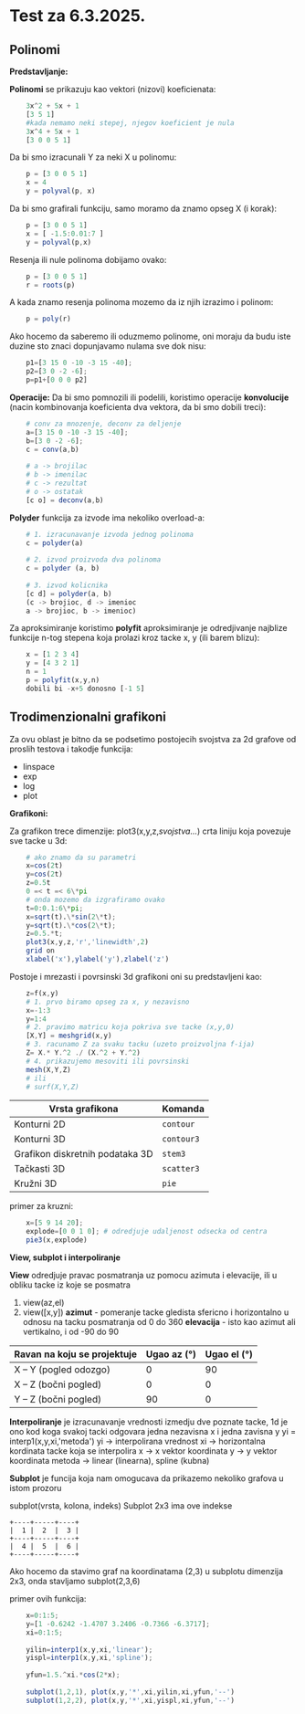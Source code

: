 # Test za 6.3.2025.
## Polinomi
**Predstavljanje:**

**Polinomi** se prikazuju kao vektori (nizovi)
koeficienata:
```octave
	3x^2 + 5x + 1
	[3 5 1]
	#kada nemamo neki stepej, njegov koeficient je nula
	3x^4 + 5x + 1
	[3 0 0 5 1]
```

Da bi smo izracunali Y za neki X u polinomu:
```octave
	p = [3 0 0 5 1]
	x = 4
	y = polyval(p, x)
```
Da bi smo grafirali funkciju, samo moramo da
znamo opseg X (i korak):
```octave
	p = [3 0 0 5 1]
	x = [ -1.5:0.01:7 ]
	y = polyval(p,x)
```

Resenja ili nule polinoma dobijamo ovako:
```octave
	p = [3 0 0 5 1]
	r = roots(p)
```

A kada znamo resenja polinoma mozemo
da iz njih izrazimo i polinom:
```octave
	p = poly(r)
```

Ako hocemo da saberemo ili oduzmemo polinome, 
oni moraju da budu iste duzine sto znaci dopunjavamo
nulama sve dok nisu:
```octave
	p1=[3 15 0 -10 -3 15 -40];
	p2=[3 0 -2 -6];
	p=p1+[0 0 0 p2]
```

**Operacije:**
Da bi smo pomnozili ili podelili, koristimo 
operacije **konvolucije** (nacin kombinovanja
koeficienta dva vektora, da bi smo dobili treci):
```octave
	# conv za mnozenje, deconv za deljenje
	a=[3 15 0 -10 -3 15 -40];
	b=[3 0 -2 -6];
	c = conv(a,b)
	
	# a -> brojilac
	# b -> imenilac
	# c -> rezultat
	# o -> ostatak
	[c o] = deconv(a,b)
```



**Polyder** funkcija za izvode
ima nekoliko overload-a:
```octave
	# 1. izracunavanje izvoda jednog polinoma
	c = polyder(a)
	
	# 2. izvod proizvoda dva polinoma
	c = polyder (a, b)
	
	# 3. izvod kolicnika
	[c d] = polyder(a, b)
	(c -> brojioc, d -> imenioc
	a -> brojioc, b -> imenioc)
```

Za aproksimiranje koristimo **polyfit**
aproksimiranje je odredjivanje najblize
funkcije n-tog stepena koja prolazi kroz
tacke x, y (ili barem blizu):
```octave
	x = [1 2 3 4]
	y = [4 3 2 1]
	n = 1
	p = polyfit(x,y,n)
	dobili bi -x+5 donosno [-1 5]
```

## Trodimenzionalni grafikoni

Za ovu oblast je bitno da se podsetimo 
postojecih svojstva za 2d grafove od 
proslih testova i takodje funkcija:
- linspace
- exp
- log
- plot

**Grafikoni:**

Za grafikon trece dimenzije:
plot3(x,y,z,*svojstva...*)
crta liniju koja povezuje sve tacke u 3d:
```octave
	# ako znamo da su parametri
	x=cos(2t)
	y=cos(2t)
	z=0.5t
	0 =< t =< 6\*pi
	# onda mozemo da izgrafiramo ovako
	t=0:0.1:6\*pi;
	x=sqrt(t).\*sin(2\*t);
	y=sqrt(t).\*cos(2\*t);
	z=0.5.*t;
	plot3(x,y,z,'r','linewidth',2)
	grid on
	xlabel('x'),ylabel('y'),zlabel('z')
```

Postoje i mrezasti i povrsinski 3d grafikoni
oni su predstavljeni kao:
```octave
	z=f(x,y)
	# 1. prvo biramo opseg za x, y nezavisno
	x=-1:3
	y=1:4
	# 2. pravimo matricu koja pokriva sve tacke (x,y,0)
	[X,Y] = meshgrid(x,y)
	# 3. racunamo Z za svaku tacku (uzeto proizvoljna f-ija)
	Z= X.* Y.^2 ./ (X.^2 + Y.^2)
	# 4. prikazujemo mesoviti ili povrsinski
	mesh(X,Y,Z)
	# ili
	# surf(X,Y,Z)
```

| Vrsta grafikona | Komanda |
|-----------------|---------|
| Konturni 2D     | `contour` |
| Konturni 3D     | `contour3` |
| Grafikon diskretnih podataka 3D | `stem3` |
| Tačkasti 3D     | `scatter3` |
| Kružni 3D       | `pie` |

primer za kruzni:
```octave
	x=[5 9 14 20];
	explode=[0 0 1 0]; # odredjuje udaljenost odsecka od centra
	pie3(x,explode)
```

**View, subplot i interpoliranje**

**View** odredjuje pravac posmatranja uz pomocu
azimuta i elevacije, ili u obliku tacke iz koje se posmatra
1. view(az,el)
2. view([x,y])
**azimut** - pomeranje tacke gledista sfericno i horizontalno u
odnosu na tacku posmatranja od 0 do 360
**elevacija** - isto kao azimut ali vertikalno, i od -90 do 90


| Ravan na koju se projektuje | Ugao az (°) | Ugao el (°) |
|-----------------------------|------------|------------|
| X – Y (pogled odozgo)       | 0          | 90         |
| X – Z (bočni pogled)        | 0          | 0          |
| Y – Z (bočni pogled)        | 90         | 0          |

**Interpoliranje** je izracunavanje vrednosti
izmedju dve poznate tacke, 1d je ono kod
koga svakoj tacki odgovara jedna nezavisna x
i jedna zavisna y
yi = interp1(x,y,xi,'metoda')
yi -> interpolirana vrednost
xi -> horizontalna kordinata tacke koja se interpolira
x -> x vektor koordinata
y -> y vektor koordinata
metoda -> linear (linearna), spline (kubna)

**Subplot** je funcija koja nam omogucava da
prikazemo nekoliko grafova u istom
prozoru

subplot(vrsta, kolona, indeks)
Subplot 2x3 ima ove indekse
```
+----+-----+----+
|  1 |  2  |  3 |
+----+-----+----+
|  4 |  5  |  6 |
+----+-----+----+
```

Ako hocemo da stavimo graf na koordinatama (2,3)
u subplotu dimenzija 2x3, onda stavljamo
subplot(2,3,6)

primer ovih funkcija:
```octave
	x=0:1:5;
	y=[1 -0.6242 -1.4707 3.2406 -0.7366 -6.3717];
	xi=0:1:5;
 	
	yilin=interp1(x,y,xi,'linear');
	yispl=interp1(x,y,xi,'spline');
 
	yfun=1.5.^xi.*cos(2*x);
	 
	subplot(1,2,1), plot(x,y,'*',xi,yilin,xi,yfun,'--')
	subplot(1,2,2), plot(x,y,'*',xi,yispl,xi,yfun,'--')
```
